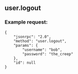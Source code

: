 ## user.logout

### Example request:

```
{
	"jsonrpc": "2.0",
	"method": "user.logout",
	"params": {
		"username": "bob",
		"password": "the_creep"
	},
	"id": null
}
```
